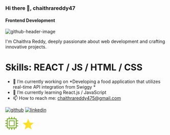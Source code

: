 
### Hi there 👋, chaithrareddy47
#### Frontend Development
![github-header-image](https://github.com/chaithrareddy47/chaithrareddy47/assets/142560987/97e4cd1d-5e7d-4633-814d-1da72b727dae)

I'm Chaithra Reddy, deeply passionate about web development and crafting innovative projects.

# Skills: REACT / JS / HTML / CSS

- 🔭 I’m currently working on *Developing a food application that utilizes real-time API integration from Swiggy * 
- 🌱 I’m currently learning React.js / JavaScript 
- 📫 How to reach me: chaithrareddy475@gmail.com 


[<img src='https://cdn.jsdelivr.net/npm/simple-icons@3.0.1/icons/github.svg' alt='github' height='40'>](https://github.com/https://github.com/chaithrareddy47)  [<img src='https://cdn.jsdelivr.net/npm/simple-icons@3.0.1/icons/linkedin.svg' alt='linkedin' height='40' color="blue">](https://www.linkedin.com/in/https://www.linkedin.com/in/chaithra-reddy-097445278//)  

<a href='https://docs.github.com/en/developers'><img src='https://raw.githubusercontent.com/acervenky/animated-github-badges/master/assets/devbadge.gif' width='40' height='40'></a> <a href='https://stars.github.com/'><img src='https://raw.githubusercontent.com/acervenky/animated-github-badges/master/assets/starbadge.gif' width='35' height='35'></a> 







